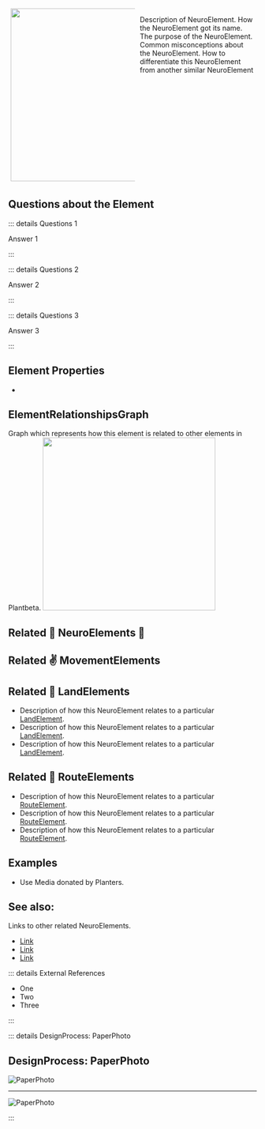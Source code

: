 <div style="display: flex; width: %100; margin-top: 50px;">
    <div style="margin: 5px; width: 50%">
        <img height="350" width="350" src="/NeuroImage.png"/>
    </div>
    <div style="margin: 5px; width: 50%">
        <p >Description of NeuroElement. How the NeuroElement got its name. The purpose of the NeuroElement. Common misconceptions about the NeuroElement. How to differentiate this NeuroElement from another similar NeuroElement</p>
    </div>
</div>

## Questions about the Element

::: details Questions 1

Answer 1

:::

::: details Questions 2

Answer 2

:::

::: details Questions 3

Answer 3

:::
## Element Properties

- 

## ElementRelationshipsGraph

Graph which represents how this element is related to other elements in Plantbeta.
<img height="350" width="350" src="/DirectedGraph_UndirectedGraph.png"/>

## Related 🧠 NeuroElements 🧠

## Related ✌ MovementElements


## Related 🌲 LandElements
- Description of how this NeuroElement relates to a particular [LandElement]().
- Description of how this NeuroElement relates to a particular [LandElement]().
- Description of how this NeuroElement relates to a particular [LandElement]().
## Related 👣 RouteElements
- Description of how this NeuroElement relates to a particular [RouteElement]().
- Description of how this NeuroElement relates to a particular [RouteElement]().
- Description of how this NeuroElement relates to a particular [RouteElement]().

## Examples

- Use Media donated by Planters. 

## See also:

Links to other related NeuroElements. 

- [Link]()
- [Link]()
- [Link]()

::: details External References

- One
- Two
- Three

:::

::: details DesignProcess: PaperPhoto

## DesignProcess: PaperPhoto

![PaperPhoto](/Paper_BetaQuote.jpg)

---

![PaperPhoto](/Paper_BetaQuote2.jpg)

:::
